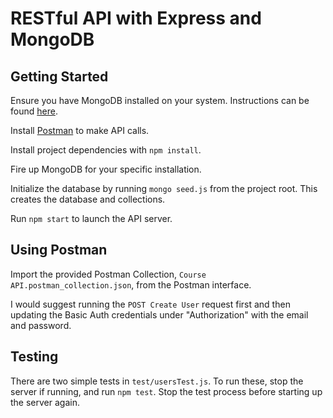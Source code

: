 # RESTful API with Express and MongoDB

## Getting Started
Ensure you have MongoDB installed on your system. Instructions can be found [here](https://docs.mongodb.com/manual/tutorial/getting-started/).

Install [Postman](https://www.getpostman.com/apps) to make API calls.

Install project dependencies with `npm install`.

Fire up MongoDB for your specific installation.

Initialize the database by running `mongo seed.js` from the project root. This creates the database and collections.

Run `npm start` to launch the API server.

## Using Postman
Import the provided Postman Collection, `Course API.postman_collection.json`, from the Postman interface.

I would suggest running the `POST Create User` request first and then updating the Basic Auth credentials under "Authorization" with the email and password.

## Testing
There are two simple tests in `test/usersTest.js`. To run these, stop the server if running, and run `npm test`. Stop the test process before starting up the server again.
